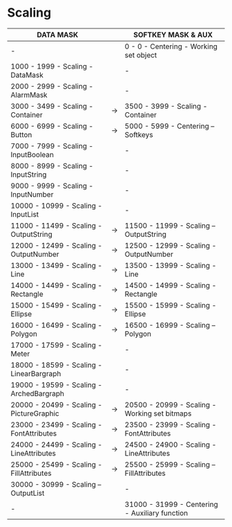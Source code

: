 # Scaling

| DATA MASK                                |         | SOFTKEY MASK & AUX                             |
|------------------------------------------|---------|------------------------------------------------|
| -                                        |         | 0 -    0 - Centering - Working set object      |
| 1000 - 1999 - Scaling - DataMask         |         | -                                              |
| 2000 - 2999 - Scaling - AlarmMask        |         | -                                              |
| 3000 - 3499 - Scaling - Container        | &#8594; | 3500 - 3999 - Scaling - Container              |
| 6000 - 6999 - Scaling - Button           | &#8594; | 5000 - 5999 - Centering – Softkeys             |
| 7000 - 7999 - Scaling - InputBoolean     |         | -                                              |
| 8000 - 8999 - Scaling - InputString      |         | -                                              |
| 9000 - 9999 - Scaling - InputNumber      |         | -                                              |
| 10000 - 10999 - Scaling - InputList      |         | -                                              |
| 11000 - 11499 - Scaling - OutputString   | &#8594; | 11500 - 11999 - Scaling – OutputString         |
| 12000 - 12499 - Scaling - OutputNumber   | &#8594; | 12500 - 12999 - Scaling - OutputNumber         |
| 13000 - 13499 - Scaling - Line           | &#8594; | 13500 - 13999 - Scaling - Line                 |
| 14000 - 14499 - Scaling - Rectangle      | &#8594; | 14500 - 14999 - Scaling - Rectangle            |
| 15000 - 15499 - Scaling - Ellipse        | &#8594; | 15500 - 15999 - Scaling - Ellipse              |
| 16000 - 16499 - Scaling - Polygon        | &#8594; | 16500 - 16999 - Scaling – Polygon              |
| 17000 - 17599 - Scaling - Meter          |         | -                                              |
| 18000 - 18599 - Scaling - LinearBargraph |         | -                                              |
| 19000 - 19599 - Scaling - ArchedBargraph |         | -                                              |
| 20000 - 20499 - Scaling - PictureGraphic | &#8594; | 20500 - 20999 - Scaling - Working set bitmaps  |
| 23000 - 23499 - Scaling - FontAttributes | &#8594; | 23500 - 23999 - Scaling - FontAttributes       |
| 24000 - 24499 - Scaling - LineAttributes | &#8594; | 24500 - 24900 - Scaling - LineAttributes       |
| 25000 - 25499 - Scaling - FillAttributes | &#8594; | 25500 - 25999 - Scaling – FillAttributes       |
| 30000 - 30999 - Scaling – OutputList     |         | -                                              |
| -                                        |         | 31000 - 31999 - Centering - Auxiliary function |
